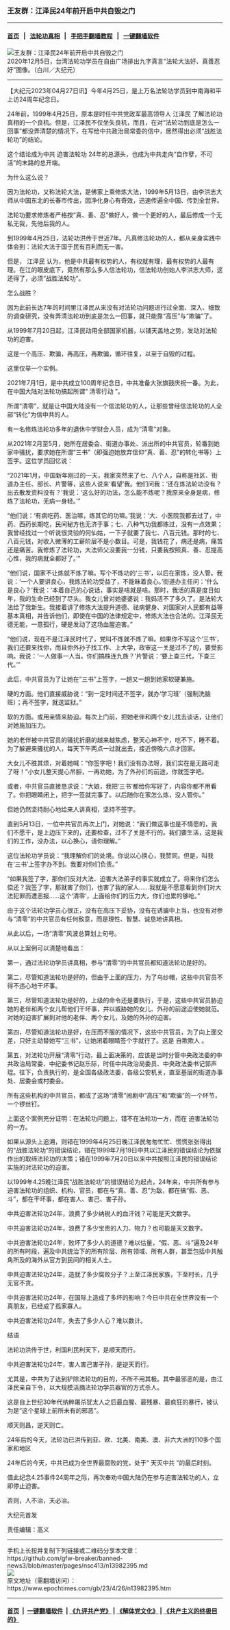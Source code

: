 ### 王友群：江泽民24年前开启中共自毁之门
------------------------

#### [首页](https://github.com/gfw-breaker/banned-news3/blob/master/README.md) &nbsp;&nbsp;|&nbsp;&nbsp; [法轮功真相](https://github.com/begood0513/basic/blob/master/README.md)  &nbsp;&nbsp;|&nbsp;&nbsp; [手把手翻墙教程](https://github.com/gfw-breaker/guides/wiki)  &nbsp;&nbsp;|&nbsp;&nbsp; [一键翻墙软件](https://github.com/gfw-breaker/nogfw/blob/master/README.md)  



<div><img alt="王友群：江泽民24年前开启中共自毁之门" class="attachment-djy_600_400 size-djy_600_400 wp-post-image" src="https://i.epochtimes.com/assets/uploads/2023/04/id13982396-201205051951100383-600x400.jpg"/>
<div class="caption">
 2020年12月5日，台湾法轮功学员在自由广场排出九字真言“法轮大法好、真善忍好”图像。（白川／大纪元）
</div></div><hr/>


<div><p>
 【大纪元2023年04月27日讯】今年4月25日，是上万名法轮功学员到中南海和平上访24周年纪念日。
</p>
<p style="font-weight: 400;">
 24年前，1999年4月25日，原本是时任中共党政军最高领导人
 <ok href="https://www.epochtimes.com/gb/tag/%E6%B1%9F%E6%B3%BD%E6%B0%91.html">
  江泽民
 </ok>
 了解法轮功真相的一个良机。但是，江泽民不仅坐失良机，而且，在对“法轮功到底是怎么一回事”都没弄清楚的情况下，在写给中共政治局常委的信中，居然得出必须“战胜法轮功”的结论。
</p>
<p style="font-weight: 400;">
 这个结论成为中共
 <ok href="https://www.epochtimes.com/gb/tag/%E8%BF%AB%E5%AE%B3%E6%B3%95%E8%BD%AE%E5%8A%9F.html">
  迫害法轮功
 </ok>
 24年的总源头，也成为中共走向“自作孽，不可活”的末路的总开端。
</p>
<p style="font-weight: 400;">
 为什么这么说？
</p>
<p style="font-weight: 400;">
 因为法轮功，又称法轮大法，是佛家上乘修炼大法，1999年5月13日，由李洪志大师从中国东北的长春市传出，因净化身心有奇效，迅速传遍全中国、传到全世界。
</p>
<p style="font-weight: 400;">
 法轮功要求修炼者严格按“真、善、忍”做好人，做一个更好的人，最后修成一个无私无我，先他后我的人。
</p>
<p style="font-weight: 400;">
 到1999年4月25日，法轮功洪传于世近7年。凡真修法轮功的人，都从亲身实践中体会到：法轮大法于国于民有百利而无一害。
</p>
<p style="font-weight: 400;">
 但是，
 <ok href="https://www.epochtimes.com/gb/tag/%E6%B1%9F%E6%B3%BD%E6%B0%91.html">
  江泽民
 </ok>
 认为，他是中共最有权势的人，有权就有理，最有权势的人最有理。在江的眼皮底下，竟然有那么多人信法轮功，信法轮功创始人李洪志大师，这还得了，必须“战胜法轮功”。
</p>
<p style="font-weight: 400;">
 怎么战胜？
</p>
<p style="font-weight: 400;">
 因为此前长达7年的时间里江泽民从来没有对法轮功问题进行过全面、深入、细致的调查研究，没有弄清法轮功到底是怎么一回事，就只能靠“高压”与“欺骗”了。
</p>
<p style="font-weight: 400;">
 从1999年7月20日起，江泽民动用全部国家机器，以铺天盖地之势，发动对法轮功的迫害。
</p>
<p style="font-weight: 400;">
 这是一个高压、欺骗，再高压，再欺骗，循环往复，以至于自毁的过程。
</p>
<p style="font-weight: 400;">
 这里仅举一个实例。
</p>
<p style="font-weight: 400;">
 2021年7月1日，是中共成立100周年纪念日，中共准备大张旗鼓庆祝一番。为此，在中国大陆对法轮功搞起所谓“
 <ok href="https://www.epochtimes.com/gb/tag/%E6%B8%85%E9%9B%B6%E8%A1%8C%E5%8A%A8.html">
  清零行动
 </ok>
 ”。
</p>
<p style="font-weight: 400;">
 所谓“清零”，就是让中国大陆没有一个信法轮功的人，让那些曾经信法轮功的人全部“转化”为信中共的人。
</p>
<p style="font-weight: 400;">
 有一名修炼法轮功多年的退休中学财会人员，成为“清零”对象。
</p>
<p style="font-weight: 400;">
 从2021年2月至5月，她所在居委会、街道办事处、派出所的中共官员，轮番到她家中骚扰，要求她在所谓“三书”（即强迫她放弃信仰“真、善、忍”的转化书等）上签字。这位学员回忆说：
</p>
<p style="font-weight: 400;">
 “2021年1月，中国新年刚过的一天，我家突然来了七、八个人，自称是社区、街道办主任、部长、片警等，这些人说来‘看望’我。他们问我：‘还在炼法轮功没有？出去散发资料没有？’我说：‘这么好的功法，怎么能不炼呢？我原来全身是病，修炼了法轮功，无病一身轻。’”
</p>
<p style="font-weight: 400;">
 “他们说：‘有病吃药、医治嘛，练其它的功嘛。’我说：‘大、小医院我都去过了，中药、西药长期吃，民间秘方也无济于事；七、八种气功我都练过，没有一点效果；我曾经找过一个听说很灵验的何仙姑，一下子就要了我七、八百元钱。那时的七、八百元钱，对收入微薄的工薪阶层不是小数目。可是，我钱花了，病还是病，痛苦还是痛苦。我修炼了法轮功，大法师父没要我一分钱，只要我按照真、善、忍提高心性，我的病就全都好了。’”
</p>
<p style="font-weight: 400;">
 “他们说，国家不让炼就不炼了嘛。写个不炼功的‘三书’，以后在家炼，没人管。我说：‘一个人要讲良心，我炼法轮功受益了，不能昧着良心。’街道办主任问：‘什么是良心？’我说：‘本着自己的心说话，事实是啥就是啥。那时，我活的真是度日如年，我的生命已经到了尽头。我女儿曾对她婆婆说：我妈活不了多久了。是法轮大法给了我新生。我接着讲了修炼大法提升道德、祛病健身、对国家对人民都有益等基本真相，并告诉他们，即使在中国的法律规定中，修炼大法也合法的。江泽民无德无能，一意孤行，硬是发动了这场血腥迫害。”
</p>
<p style="font-weight: 400;">
 “他们说，现在不是江泽民时代了，党叫不炼就不炼了嘛。如果你不写这个‘三书’，我们还要来找你，而且你外孙子找工作、上大学，政审这一关是过不了的，要受影响。我说：‘一人做事一人当。你们搞株连九族？’片警说：‘要上查三代，下查三代。’”
</p>
<p style="font-weight: 400;">
 此后，中共官员为了让她在“三书”上签字，一趟又一趟到她家软硬兼施。
</p>
<p style="font-weight: 400;">
 硬的方面。他们直接威胁说：“到一定时间还不签字，就办‘学习班’（强制洗脑班）；再不签字，就送监狱。”
</p>
<p style="font-weight: 400;">
 软的方面。或用亲情来胁迫。每次上门前，把她老伴和两个女儿找去谈话，让他们对她施加压力。
</p>
<p style="font-weight: 400;">
 她的老伴被中共官员的骚扰折磨的越来越焦虑，整天心神不宁，吃不下，睡不着。为了躲避来骚扰的人，每天下午两点一过就出去，接近傍晚六点才回家。
</p>
<p style="font-weight: 400;">
 大女儿不胜其烦，对着她喊：“你签字吧！我们没有办法呀，我们实在是无路可走了呀！”小女儿整天提心吊胆，一再劝她，为了外孙们的前途，你就签字吧。
</p>
<p style="font-weight: 400;">
 或者，中共官员直接恳求说：“大娘，我把‘三书’都给你写好了，内容你都不用看了。你把眼睛闭上，把字一签就完事了。以后随你在家怎么炼，没人管你。”
</p>
<p style="font-weight: 400;">
 但她仍然坚持耐心地给来人讲真相，坚持不签字。
</p>
<p style="font-weight: 400;">
 直到5月13日，一位中共官员再次上门，对她说：“我们做这事也是不情愿的，我们不愿干，是上边压下来的，还要检查，过不了关是不行的。我们要生活，这是我们的工作，没办法，以心换心，请你理解。”
</p>
<p style="font-weight: 400;">
 这位法轮功学员说：“我理解你们的处境。你说以心换心，我赞同。但是，叫我在‘三书’上签字办不到。我要对你们负责。”
</p>
<p style="font-weight: 400;">
 “如果我签了字，那你们反对大法、迫害大法弟子的事实就成立了。将来你们怎么偿还？我签了字，那就害了你们，也害了我的家人……我就是不愿意看到你们对大法犯罪而遭恶报……这个‘清零’，上面给你们的压力大，你们也累的够呛。”
</p>
<p style="font-weight: 400;">
 由于这个法轮功学员心很正，没有在高压下妥协，没有在诱骗中上当，也没有对参与“清零”的中共官员有任何敌意，而是理性、智慧、诚恳地讲真相。
</p>
<p style="font-weight: 400;">
 从此以后，一场“清零”风波总算划上句号。
</p>
<p style="font-weight: 400;">
 从以上案例可以清楚地看出：
</p>
<p style="font-weight: 400;">
 第一，通过法轮功学员讲真相，参与“清零”的中共官员都知道法轮功是好的。
</p>
<p style="font-weight: 400;">
 第二，尽管知道法轮功是好的，但由于上面的压力，为了乌纱帽，这些中共官员不得不违心地干坏事。
</p>
<p style="font-weight: 400;">
 第三，尽管知道法轮功是好的，上级的命令还是要执行，于是，这些中共官员胁迫她的老伴和两个女儿帮他们干坏事，并以威胁她的女儿、外孙的前途迫使她就范。对她的迫害扩展到对他的老伴、两个女儿，及她的外孙的迫害。
</p>
<p style="font-weight: 400;">
 第四，尽管知道法轮功是好，在压而不服的情况下，这些中共官员，为了向上面交差，只好主动替她写“三书”，让她闭着眼睛签个字就行了。这是
 <ok href="https://www.epochtimes.com/gb/tag/%E8%87%AA%E6%AC%BA%E6%AC%BA%E4%BA%BA.html">
  自欺欺人
 </ok>
 。
</p>
<p style="font-weight: 400;">
 第五，对法轮功开展“清零”行动，最上面决策的，应该是当时分管中央政法委的中共政治局常委、中纪委书记赵乐际，时任中共政治局委员、中央政法委书记郭声琨。往下，负责执行的，是全国各级政法委，各级公安机关，直至基层的街道办事处、居委会或村委会。
</p>
<p style="font-weight: 400;">
 所有这些机构的中共官员，都成了这场“清零”闹剧中“高压”和“欺骗”的一个环节，一个锣丝钉。
</p>
<p style="font-weight: 400;">
 上面这个案例充分证明：在法轮功问题上，错不在法轮功一方，而在
 <ok href="https://www.epochtimes.com/gb/tag/%E8%BF%AB%E5%AE%B3%E6%B3%95%E8%BD%AE%E5%8A%9F.html">
  迫害法轮功
 </ok>
 的一方。
</p>
<p style="font-weight: 400;">
 如果从源头上追溯，则错在1999年4月25日晚江泽民匆匆忙忙、慌慌张张得出的“战胜法轮功”的错误结论，错在1999年7月19日中共以江泽民的错误结论为依据作出的取缔法轮功的决策；错在1999年7月20日以来中共按照江泽民的错误结论实施的对法轮功的迫害。
</p>
<p style="font-weight: 400;">
 以1999年4.25晚江泽民“战胜法轮功”的错误结论为起点，24年来，中共所有参与迫害法轮功的组织、机构、官员，都在与“真、善、忍”为敌，都在搞“假、恶、斗”，都在干坏事，都在害人、害己、害子孙。
</p>
<p style="font-weight: 400;">
 中共迫害法轮功24年，浪费了多少纳税人的血汗钱？可能是天文数字。
</p>
<p style="font-weight: 400;">
 中共迫害法轮功24年，浪费了多少宝贵的人力、物力？也可能是天文数字。
</p>
<p style="font-weight: 400;">
 中共迫害法轮功24年，败坏了多少人的道德？难以估量，“假、恶、斗”遍及24年的所有时段，遍及中共统治下的所有阶层、所有领域、所有人群，甚至包括中共触角所及的海外从官方到民间的相关人士。
</p>
<p style="font-weight: 400;">
 中共迫害法轮功24年，造就了多少腐败分子？上至江泽民家族，下至村长，几乎无官不贪。
</p>
<p style="font-weight: 400;">
 中共迫害法轮功24年，在国际上造成了多坏的影响？今日中共在全世界没有一个真朋友，已经成了孤家寡人。
</p>
<p style="font-weight: 400;">
 中共迫害法轮功24年，失去了多少人心？难以数计。
</p>
<p style="font-weight: 400;">
 结语
</p>
<p style="font-weight: 400;">
 法轮功洪传于世，利国利民利天下，是顺天而行。
</p>
<p style="font-weight: 400;">
 中共迫害法轮功24年，害人害己害子孙，是逆天而行。
</p>
<p style="font-weight: 400;">
 尤其是，中共为了达到铲除法轮功的目的，不所不用其极。其中最邪恶的是，由江泽民亲自下令，以大规模活摘法轮功学员器官的方式杀人。
</p>
<p style="font-weight: 400;">
 这是自上世纪30年代纳粹屠杀犹太人之后最血腥、最残暴、最疯狂的暴行，被认为是“这个星球上前所未有的邪恶”。
</p>
<p style="font-weight: 400;">
 顺天则昌，逆天则亡。
</p>
<p style="font-weight: 400;">
 24年后的今天，法轮功已洪传到亚、欧、北美、南美、澳、非六大洲的110多个国家和地区
</p>
<p style="font-weight: 400;">
 24年后的今天，中共已成为全世界最腐败的党，处于“
 <ok href="https://www.epochtimes.com/gb/tag/%E5%A4%A9%E7%81%AD%E4%B8%AD%E5%85%B1.html">
  天灭中共
 </ok>
 ”的最后时刻。
</p>
<p style="font-weight: 400;">
 值此纪念4.25事件24周年之际，再次奉劝中国大陆仍在参与迫害法轮功的人，立即停止迫害。
</p>
<p style="font-weight: 400;">
 否则，人不治，天必治。
</p>
<p style="font-weight: 400;">
 大纪元首发
</p>
<p style="font-weight: 400;">
 责任编辑：高义
</p>
</div>
<hr/>
手机上长按并复制下列链接或二维码分享本文章：<br/>
https://github.com/gfw-breaker/banned-news3/blob/master/pages/nsc413/n13982395.md <br/>
<a href='https://github.com/gfw-breaker/banned-news3/blob/master/pages/nsc413/n13982395.md'><img src='https://github.com/gfw-breaker/banned-news3/blob/master/pages/nsc413/n13982395.md.png'/></a> <br/>
原文地址（需翻墙访问）：https://www.epochtimes.com/gb/23/4/26/n13982395.htm


------------------------
#### [首页](https://github.com/gfw-breaker/banned-news3/blob/master/README.md) &nbsp;|&nbsp; [一键翻墙软件](https://github.com/gfw-breaker/nogfw/blob/master/README.md) &nbsp;| [《九评共产党》](https://github.com/gfw-breaker/9ping.md/blob/master/README.md#九评之一评共产党是什么) | [《解体党文化》](https://github.com/gfw-breaker/jtdwh.md/blob/master/README.md) | [《共产主义的终极目的》](https://github.com/gfw-breaker/gczydzjmd.md/blob/master/README.md)


<img src='http://gfw-breaker.win/banned-news3/pages/nsc413/n13982395.md' width='0px' height='0px'/>
